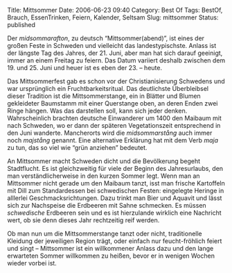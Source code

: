 Title: Mittsommer
Date: 2006-06-23 09:40
Category: Best Of
Tags: BestOf, Brauch, EssenTrinken, Feiern, Kalender, Seltsam
Slug: mittsommer
Status: published

Der *midsommarafton*, zu deutsch “Mittsommer(abend)”, ist eines der
großen Feste in Schweden und vielleicht das landestypischste. Anlass ist
der längste Tag des Jahres, der 21. Juni, aber man hat sich darauf
geeinigt, immer an einem Freitag zu feiern. Das Datum variiert deshalb
zwischen dem 19. und 25. Juni und heuer ist es eben der 23. – heute.

Das Mittsommerfest gab es schon vor der Christianisierung Schwedens und
war ursprünglich ein Fruchtbarkeitsritual. Das deutlichste Überbleibsel
dieser Tradition ist die Mittsommerstange, ein in Blätter und Blumen
gekleideter Baumstamm mit einer Querstange oben, an deren Enden zwei
Ringe hängen. Was das darstellen soll, kann sich jeder denken.
Wahrscheinlich brachten deutsche Einwanderer um 1400 den Maibaum mit
nach Schweden, wo er dann der späteren Vegetationszeit entsprechend in
den Juni wanderte. Mancherorts wird die *midsommarstång* auch immer noch
*majstång* genannt. Eine alternative Erklärung hat mit dem Verb *maja*
zu tun, das so viel wie “grün anziehen” bedeutet.

An Mittsommer macht Schweden dicht und die Bevölkerung begeht
Stadtflucht. Es ist gleichzweitig für viele der Beginn des
Jahresurlaubs, den man verständlicherweise in den kurzen Sommer legt.
Wenn man an Mittsommer nicht gerade um den Maibaum tanzt, isst man
frische Kartoffeln mit Dill zum Standardessen bei schwedischen Festen:
eingelegte Heringe in alllerlei Geschmacksrichtungen. Dazu trinkt man
Bier und Aquavit und lässt sich zur Nachspeise die Erdbeeren mit Sahne
schmecken. Es müssen *schwedische* Erdbeeren sein und es ist hierzulande
wirklich eine Nachricht wert, ob sie denn dieses Jahr rechtzeitig reif
werden.

Ob man nun um die Mittsommerstange tanzt oder nicht, traditionelle
Kleidung der jeweiligen Region trägt, oder einfach nur feucht-fröhlich
feiert und singt – Mittsommer ist ein willkommener Anlass dazu und den
lange erwarteten Sommer willkommen zu heißen, bevor er in wenigen Wochen
wieder vorbei ist.

